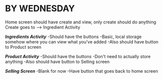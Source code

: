 BY WEDNESDAY
============
Home screen should have create and view, only create should do anything
Create goes to --> Ingredient Activity

***Ingredients Activity***
-Should have the buttons
-Basic, local storage somehow where you can view what you've added 
-Also should have button to Product screen

***Product Activity***
-Should have the buttons
-Don't need to actually store anything
-Also should have button to Selling screen

***Selling Screen***
-Blank for now
-Have button that goes back to home screen
